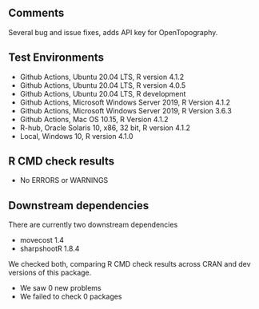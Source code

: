 ## Comments
Several bug and issue fixes, adds API key for OpenTopography.  

## Test Environments
- Github Actions, Ubuntu 20.04 LTS, R version 4.1.2
- Github Actions, Ubuntu 20.04 LTS, R version 4.0.5
- Github Actions, Ubuntu 20.04 LTS, R development
- Github Actions, Microsoft Windows Server 2019, R Version 4.1.2
- Github Actions, Microsoft Windows Server 2019, R Version 3.6.3
- Github Actions, Mac OS 10.15, R Version 4.1.2
- R-hub, Oracle Solaris 10, x86, 32 bit, R version 4.1.2
- Local, Windows 10, R version 4.1.0

## R CMD check results
- No ERRORS or WARNINGS

## Downstream dependencies
There are currently two downstream dependencies

- movecost 1.4
- sharpshootR 1.8.4

We checked both, comparing R CMD check results across CRAN and dev versions of this package.

 * We saw 0 new problems
 * We failed to check 0 packages
